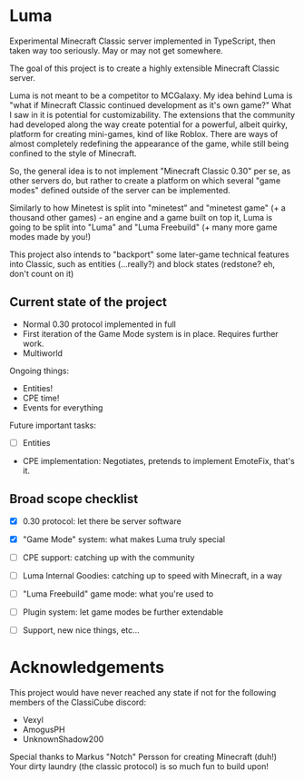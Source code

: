 # Luma
Experimental Minecraft Classic server implemented in TypeScript, then taken way too seriously. May or may not get somewhere.

The goal of this project is to create a highly extensible Minecraft Classic server.

Luma is not meant to be a competitor to MCGalaxy. My idea behind Luma is "what if Minecraft Classic continued development as it's own game?" What I saw in it is potential for customizability. The extensions that the community had developed along the way create potential for a powerful, albeit quirky, platform for creating mini-games, kind of like Roblox. There are ways of almost completely redefining the appearance of the game, while still being confined to the style of Minecraft.

So, the general idea is to not implement "Minecraft Classic 0.30" per se, as other servers do, but rather to create a platform on which several "game modes" defined outside of the server can be implemented.

Similarly to how Minetest is split into "minetest" and "minetest game" (+ a thousand other games) - an engine and a game built on top it, Luma is going to be split into "Luma" and "Luma Freebuild" (+ many more game modes made by you!)

This project also intends to "backport" some later-game technical features into Classic, such as entities (...really?) and block states (redstone? eh, don't count on it)

## Current state of the project
- Normal 0.30 protocol implemented in full
- First iteration of the Game Mode system is in place. Requires further work.
- Multiworld

Ongoing things:
- Entities!
- CPE time!
- Events for everything

Future important tasks:
- [ ] Entities

- CPE implementation:
Negotiates, pretends to implement EmoteFix, that's it.

## Broad scope checklist
- [x] 0.30 protocol: let there be server software
- [x] "Game Mode" system: what makes Luma truly special
- [ ] CPE support: catching up with the community
- [ ] Luma Internal Goodies: catching up to speed with Minecraft, in a way
- [ ] "Luma Freebuild" game mode: what you're used to
- [ ] Plugin system: let game modes be further extendable
- [ ] Support, new nice things, etc...


# Acknowledgements
This project would have never reached any state if not for the following members of the ClassiCube discord:
- Vexyl
- AmogusPH
- UnknownShadow200

Special thanks to Markus "Notch" Persson for creating Minecraft (duh!)
Your dirty laundry (the classic protocol) is so much fun to build upon!